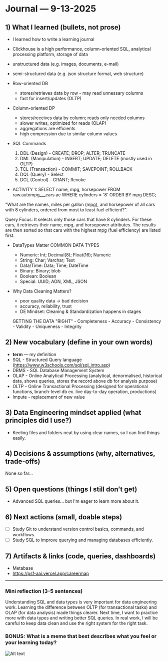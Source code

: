 # Journal — 9-13-2025


## 1) What I learned (bullets, not prose)
- I learned how to write a learning journal
- Clickhouse is a high performance, column-oriented SQL, analytical processing platform, storage of data
- unstructured data (e.g. images, documents, e-mail)
- semi-structured data (e.g. json structure format, web structure)
- Row-oriented DB 
    - stores/retrieves data by row - may read unnessary columns
    - fast for insert/updates (OLTP)
- Column-oriented DP 
    - stores/receives data by column; reads only needed columns
    - slower writes, optimized for reads (OLAP)
    - aggregations are efficients
    - high compression due to similar column values

- SQL Commands
    1. DDL (Design) - CREATE; DROP; ALTER; TRUNCATE
    2. DML (Manipulation) - INSERT; UPDATE; DELETE (mostly used in OLTP)
    3. TCL (Transaction) - COMMIT; SAVEPOINT; ROLLBACK
    4. DQL (Query) - Select
    5. DCL (Control) - GRANT; Revoke

- ACTIVITY 1:
SELECT name, mpg, horsepower
FROM raw.autompg___cars ac
WHERE cylinders = '8'
ORDER BY mpg DESC;

"What are the names, miles per gallon (mpg), and horsepower of all cars with 8 cylinders, ordered from most to least fuel efficient?".

Query Focus:
It selects only those cars that have 8 cylinders.
For these cars, it retrieves their name, mpg, and horsepower attributes.
The results are then sorted so that cars with the highest mpg (fuel efficiency) are listed first.

- DataTypes Matter
COMMON DATA TYPES
    - Numeric: Int; Decimal(8); Float(16); Numeric
    - String: Char; Varchar; Text
    - Data/Time: Data; Time; DateTime
    - Binary: Binary; blob
    - Boolean: Boolean
    - Special: UUID; AON, XML, JSON

- Why Data Cleaning Matters?
    - poor quality data -> bad decision
    - accuracy, reliability, trust
    - DE Mindset: Cleaning & Standardization happens in stages

    GETTING THE DATA "RIGHT"
        - Completeness
        - Accuracy
        - Consistency
        - Validity
        - Uniqueness
        - Integrity

## 2) New vocabulary (define in your own words)
- **term** — my definition
- SQL - Structured Query language (https://www.w3schools.com/sql/sql_intro.asp)
- DBMS - SQL Database Management System
- OLAP - Online Analytical  Processing (analytical, denormalised, historical data, shows queries, stores the record above db for analysis purpose)
- OLTP - Online Transactional Processing (designed for operational functions, branch-level db ex. live day-to-day operation, productions)
- Impute - replacement of new value


## 3) Data Engineering mindset applied (what principles did I use?)
- Keeling files and folders neat by using clear names, so I can find things easily.

## 4) Decisions & assumptions (why, alternatives, trade-offs)
None so far...

## 5) Open questions (things I still don’t get)
- Advanced SQL queries... but I'm eager to learn more about it. 


## 6) Next actions (small, doable steps)
- [ ] Study Git to understand version control basics, commands, and workflows.
- [ ] Study SQL to improve querying and managing databases efficiently.

## 7) Artifacts & links (code, queries, dashboards)
- Metabase
- https://psf-aai.vercel.app/careermap
---


### Mini reflection (3–5 sentences)
Understanding SQL and data types is very important for data engineering work. Learning the difference between OLTP (for transactional tasks) and OLAP (for data analysis) made things clearer. Next time, I want to practice more with data types and writing better SQL queries. In real work, I will be careful to keep data clean and use the right system for the right task.



### BONUS: What is a meme that best describes what you feel or your learning today?


![Alt text](https://i.imgflip.com/1146fq.jpg "TO BE THE BEST, YOU HAVE TO LEARN FROM THE BEST")
